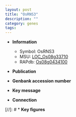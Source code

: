 ```yaml
---
layout: post
title: "OsRNS3"
description: ""
category: genes
tags: 
---
```


* **Information**  
    + Symbol: OsRNS3  
    + MSU: [LOC_Os08g33710](http://rice.uga.edu/cgi-bin/ORF_infopage.cgi?orf=LOC_Os08g33710)  
    + RAPdb: [Os08g0434100](http://rapdb.dna.affrc.go.jp/viewer/gbrowse_details/irgsp1?name=Os08g0434100)  

* **Publication**  

* **Genbank accession number**  

* **Key message**  

* **Connection**  

[//]: # * **Key figures**  


